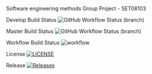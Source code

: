 Software engineering methods Group Project - SET08103

Develop Build Status
![GitHub Workflow Status (branch)](https://img.shields.io/github/actions/workflow/status/SET08103-assesment/SET08103-assesment/main.yml?branch=develop)

Master Build Status
![GitHub Workflow Status (branch)](https://img.shields.io/github/actions/workflow/status/SET08103-assesment/SET08103-assesment/main.yml?branch=master)

Workflow Build Status
![workflow](https://github.com/SET08103-assesment/SET08103-assesment/actions/workflows/main.yml/badge.svg)

License
[![LICENSE](https://img.shields.io/github/license/SET08103-assesment/SET08103-assesment.svg?style=flat-square)](https://github.com/SET08103-assesment/SET08103-assesment/blob/master/LICENSE)

Release
[![Releases](https://img.shields.io/github/release/SET08103-assesment/SET08103-assesment/all.svg?style=flat-square)](https://github.com/patryklbn/sem/releases)